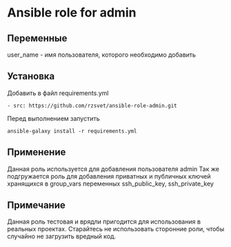 # Ansible role for admin

## Переменные

user_name - имя пользователя, которого необходимо добавить

## Установка

Добавить в файл requirements.yml
```
- src: https://github.com/rzsvet/ansible-role-admin.git
```
Перед выполнением запустить
```
ansible-galaxy install -r requirements.yml
```

## Применение

Данная роль используется для добавления пользователя admin
Так же подгружается роль для добавления приватных и публичных ключей хранящихся в group_vars переменных ssh_public_key, ssh_private_key

## Примечание

Данная роль тестовая и врядли пригодится для использования в реальных проектах. Старайтесь не использовать сторонние роли, чтобы случайно не загрузить вредный код.